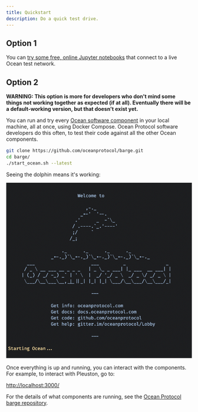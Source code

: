 ```yaml
---
title: Quickstart
description: Do a quick test drive.
---
```


## Option 1

You can [try some free, online Jupyter notebooks](/tutorials/jupyter-notebooks/) that connect to a live Ocean test network.

## Option 2

**WARNING: This option is more for developers who don't mind some things not working together as expected (if at all). Eventually there will be a default-working version, but that doesn't exist yet.**

You can run and try every [Ocean software component](/concepts/components/) in your local machine, all at once, using Docker Compose. Ocean Protocol software developers do this often, to test their code against all the other Ocean components.

```bash
git clone https://github.com/oceanprotocol/barge.git
cd barge/
./start_ocean.sh --latest
```

Seeing the dolphin means it's working:

![start_ocean.sh](images/dolphin.png)

Once everything is up and running, you can interact with the components. For example, to interact with Pleuston, go to:

[http://localhost:3000/](http://localhost:3000/)

For the details of what components are running, see the [Ocean Protocol barge repository](https://github.com/oceanprotocol/barge).

<repo name="barge"></repo>
